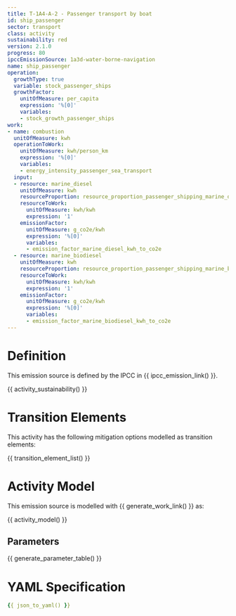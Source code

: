```yaml
---
title: T-1A4-A-2 - Passenger transport by boat
id: ship_passenger
sector: transport
class: activity
sustainability: red
version: 2.1.0
progress: 80
ipccEmissionSource: 1a3d-water-borne-navigation
name: ship_passenger
operation:
  growthType: true
  variable: stock_passenger_ships
  growthFactor:
    unitOfMeasure: per_capita
    expression: '%[0]'
    variables:
    - stock_growth_passenger_ships
work:
- name: combustion
  unitOfMeasure: kwh
  operationToWork:
    unitOfMeasure: kwh/person_km
    expression: '%[0]'
    variables:
    - energy_intensity_passenger_sea_transport
  input:
  - resource: marine_diesel
    unitOfMeasure: kwh
    resourceProportion: resource_proportion_passenger_shipping_marine_diesel
    resourceToWork:
      unitOfMeasure: kwh/kwh
      expression: '1'
    emissionFactor:
      unitOfMeasure: g_co2e/kwh
      expression: '%[0]'
      variables:
      - emission_factor_marine_diesel_kwh_to_co2e
  - resource: marine_biodiesel
    unitOfMeasure: kwh
    resourceProportion: resource_proportion_passenger_shipping_marine_biodiesel
    resourceToWork:
      unitOfMeasure: kwh/kwh
      expression: '1'
    emissionFactor:
      unitOfMeasure: g_co2e/kwh
      expression: '%[0]'
      variables:
      - emission_factor_marine_biodiesel_kwh_to_co2e
---
```

# Definition
This emission source is defined by the IPCC in {{ ipcc_emission_link() }}.

{{ activity_sustainability() }}

# Transition Elements

This activity has the following mitigation options modelled as transition elements:

{{ transition_element_list() }}

# Activity Model
This emission source is modelled with {{ generate_work_link() }} as:

{{ activity_model() }}

## Parameters

{{ generate_parameter_table() }}

# YAML Specification

```yaml
{{ json_to_yaml() }}
```
